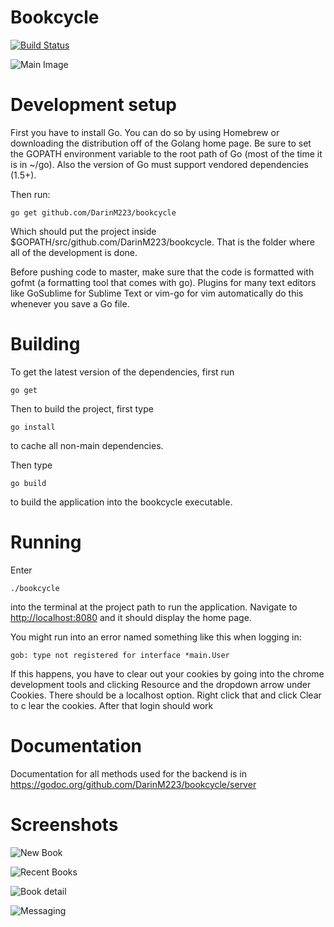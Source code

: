 # Bookcycle

[![Build Status](https://travis-ci.org/DarinM223/bookcycle.svg)](https://travis-ci.org/DarinM223/bookcycle)

![Main Image](http://i.imgur.com/lgGEjsT.png)

Development setup
=================

First you have to install Go. You can do so by using Homebrew or downloading the distribution off of the Golang home page. Be sure to set the GOPATH environment variable to the root path of Go (most of the time it is in ~/go). Also the version of Go must support vendored dependencies (1.5+).

Then run:
```
go get github.com/DarinM223/bookcycle
```
Which should put the project inside $GOPATH/src/github.com/DarinM223/bookcycle. That is the folder where all of the development is done. 

Before pushing code to master, make sure that the code is formatted with gofmt (a formatting tool that comes with go). Plugins for many text editors like GoSublime for Sublime Text or vim-go for vim automatically do this whenever you save a Go file.

Building
=================
To get the latest version of the dependencies, first run 
```
go get
```

Then to build the project, first type
```
go install
```
to cache all non-main dependencies.

Then type
```
go build
```
to build the application into the bookcycle executable.

Running
=======
Enter
```
./bookcycle
```
into the terminal at the project path to run the application. Navigate to [http://localhost:8080](http://localhost:8080) and it should display the home page.

You might run into an error named something like this when logging in:
```
gob: type not registered for interface *main.User
```
If this happens, you have to clear out your cookies by going into the chrome development tools and clicking Resource and the dropdown arrow under Cookies. There should be a localhost option. Right click that and click Clear to c lear the cookies. After that login should work

Documentation
=============
Documentation for all methods used for the backend is in https://godoc.org/github.com/DarinM223/bookcycle/server

Screenshots
===========

![New Book](http://i.imgur.com/jOqxuKI.png)

![Recent Books](http://i.imgur.com/ykuqznz.png)

![Book detail](http://i.imgur.com/XLeD4lu.png)

![Messaging](http://i.imgur.com/BIdsRdX.png)

